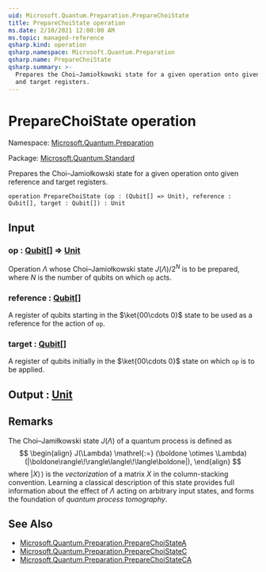 ```yaml
---
uid: Microsoft.Quantum.Preparation.PrepareChoiState
title: PrepareChoiState operation
ms.date: 2/10/2021 12:00:00 AM
ms.topic: managed-reference
qsharp.kind: operation
qsharp.namespace: Microsoft.Quantum.Preparation
qsharp.name: PrepareChoiState
qsharp.summary: >-
  Prepares the Choi–Jamiołkowski state for a given operation onto given reference
  and target registers.
---
```


# PrepareChoiState operation

Namespace: [Microsoft.Quantum.Preparation](xref:Microsoft.Quantum.Preparation)

Package: [Microsoft.Quantum.Standard](https://nuget.org/packages/Microsoft.Quantum.Standard)


Prepares the Choi–Jamiołkowski state for a given operation onto given referenceand target registers.

```qsharp
operation PrepareChoiState (op : (Qubit[] => Unit), reference : Qubit[], target : Qubit[]) : Unit
```


## Input

### op : [Qubit](xref:microsoft.quantum.lang-ref.qubit)[] => [Unit](xref:microsoft.quantum.lang-ref.unit) 

Operation $\Lambda$ whose Choi–Jamiołkowski state $J(\Lambda) / 2^N$is to be prepared, where $N$ is the number of qubits on which`op` acts.


### reference : [Qubit](xref:microsoft.quantum.lang-ref.qubit)[]

A register of qubits starting in the $\ket{00\cdots 0}$ stateto be used as a reference for the action of `op`.


### target : [Qubit](xref:microsoft.quantum.lang-ref.qubit)[]

A register of qubits initially in the $\ket{00\cdots 0}$ stateon which `op` is to be applied.



## Output : [Unit](xref:microsoft.quantum.lang-ref.unit)



## Remarks

The Choi–Jamiłkowski state $J(\Lambda)$ of a quantum process isdefined as$$\begin{align}J(\Lambda) \mathrel{:=} (\boldone \otimes \Lambda)(|\boldone\rangle\!\rangle\langle\!\langle\boldone|),\end{align}$$where $|X\rangle\!\rangle$ is the *vectorization* of a matrix $X$in the column-stacking convention. Learning a classical descriptionof this state provides full information about the effect of $\Lambda$acting on arbitrary input states, and forms the foundation of*quantum process tomography*.

## See Also

- [Microsoft.Quantum.Preparation.PrepareChoiStateA](xref:Microsoft.Quantum.Preparation.PrepareChoiStateA)
- [Microsoft.Quantum.Preparation.PrepareChoiStateC](xref:Microsoft.Quantum.Preparation.PrepareChoiStateC)
- [Microsoft.Quantum.Preparation.PrepareChoiStateCA](xref:Microsoft.Quantum.Preparation.PrepareChoiStateCA)